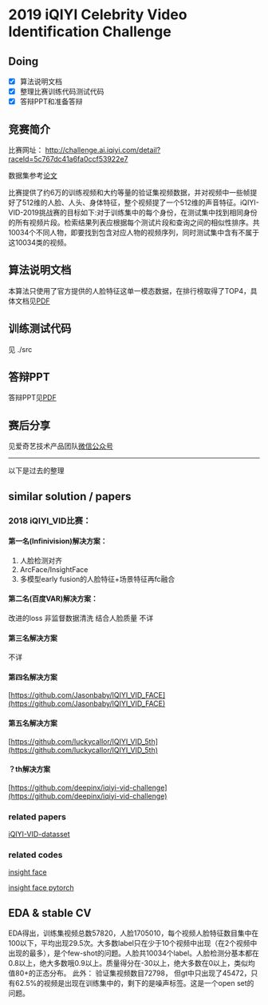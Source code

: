 # 2019 iQIYI Celebrity Video Identification Challenge

## Doing
- [x] 算法说明文档
- [x] 整理比赛训练代码测试代码
- [x] 答辩PPT和准备答辩

## 竞赛简介
比赛网址： http://challenge.ai.iqiyi.com/detail?raceId=5c767dc41a6fa0ccf53922e7

数据集参考[论文](https://arxiv.org/pdf/1811.07548.pdf)

比赛提供了约6万的训练视频和大约等量的验证集视频数据，并对视频中一些帧提好了512维的人脸、人头、身体特征，整个视频提了一个512维的声音特征。iQIYI-VID-2019挑战赛的目标如下:对于训练集中的每个身份，在测试集中找到相同身份的所有视频片段。检索结果列表应根据每个测试片段和查询之间的相似性排序。共10034个不同人物，即要找到包含对应人物的视频序列，同时测试集中含有不属于这10034类的视频。

## 算法说明文档
本算法只使用了官方提供的人脸特征这单一模态数据，在排行榜取得了TOP4，具体文档见[PDF](./data/TOP4-solution-seefun.pdf)

## 训练测试代码
见 ./src

## 答辩PPT
答辩PPT见[PDF](./data/TOP4-seefun-PPT.pdf)

## 赛后分享
见爱奇艺技术产品团队[微信公众号](https://mp.weixin.qq.com/s?__biz=MzI0MjczMjM2NA==&mid=2247485287&idx=2&sn=b7594dfd297be259dc3f90f9f6b73b13&chksm=e9769b44de0112524347aab27e5d59e4bca6f72ccf624e2ce2446fcdb86e587b3a6bb3574f78&mpshare=1&scene=1&srcid=071931wb5MgyHuC9Q4YfAgHz&sharer_sharetime=1564378088897&sharer_shareid=0d4e91099c34ed8fa25359af459bd808&pass_ticket=vDP4pKSlM2gkVikr2wKIuLEHHwLBoPK6biWUIsqaeiOQNeEu2Igz8rFIe1ENf8jm#rd)


-------------------------------------------------


以下是过去的整理

## similar solution / papers
### 2018 iQIYI_VID比赛：
#### 第一名(Infinivision)解决方案：
1. 人脸检测对齐
2. ArcFace/InsightFace
3. 多模型early fusion的人脸特征+场景特征再fc融合

####  第二名(百度VAR)解决方案：
改进的loss 非监督数据清洗 结合人脸质量 不详

#### 第三名解决方案
不详

#### 第四名解决方案
[https://github.com/Jasonbaby/IQIYI_VID_FACE](https://github.com/Jasonbaby/IQIYI_VID_FACE)


#### 第五名解决方案
[https://github.com/luckycallor/IQIYI_VID_5th](https://github.com/luckycallor/IQIYI_VID_5th)

#### ？th解决方案
[https://github.com/deepinx/iqiyi-vid-challenge](https://github.com/deepinx/iqiyi-vid-challenge)

### related papers
[iQIYI-VID-datasset](https://arxiv.org/pdf/1811.07548.pdf)


### related codes
[insight face](https://github.com/deepinsight/insightface)

[insight face pytorch](https://github.com/TreB1eN/InsightFace_Pytorch)


## EDA & stable CV
EDA得出，训练集视频总数57820，人脸1705010，每个视频人脸特征数目集中在100以下，平均出现29.5次。大多数label只在少于10个视频中出现（在2个视频中出现的最多），是个few-shot的问题。人脸共10034个label。人脸检测分基本都在0.8以上，绝大多数哦0.9以上。质量得分在-30以上，绝大多数在0以上，类似均值80+的正态分布。
此外： 验证集视频数目72798， 但gt中只出现了45472，只有62.5%的视频是出现在训练集中的，剩下的是噪声标签。这是一个open set的问题。
